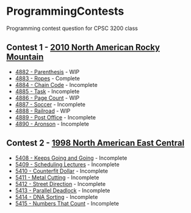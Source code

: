 # ProgrammingContests
Programming contest question for CPSC 3200 class
## Contest 1 - [2010 North American Rocky Mountain](https://icpcarchive.ecs.baylor.edu/index.php?option=com_onlinejudge&Itemid=8&category=408)
- [4882 - Parenthesis](https://vjudge.net/problem/UVALive-4882) - WIP
- [4883 - Ropes](https://vjudge.net/problem/UVALive-4883) - Complete
- [4884 - Chain Code](https://vjudge.net/problem/UVALive-4884) - Incomplete
- [4885 - Task](https://vjudge.net/problem/UVALive-4885) - Incomplete
- [4886 - Page Count](https://vjudge.net/problem/UVALive-4886) - WIP
- [4887 - Soccer](https://vjudge.net/problem/UVALive-4887) - Incomplete
- [4888 - Railroad](https://vjudge.net/problem/UVALive-4888) - WIP
- [4889 - Post Office](https://vjudge.net/problem/UVALive-4889) - Incomplete
- [4890 - Aronson](https://vjudge.net/problem/UVALive-4890) - Incomplete

## Contest 2 - [1998 North American East Central](https://icpcarchive.ecs.baylor.edu/index.php?option=com_onlinejudge&Itemid=8&category=494)
 - [5408 - Keeps Going and Going](https://vjudge.net/problem/UVALive-5408) - Incomplete
 - [5409 - Scheduling Lectures](https://vjudge.net/problem/UVALive-5409) - Incomplete
 - [5410 - Counterfit Dollar](https://vjudge.net/problem/UVALive-5410) - Incomplete
 - [5411 - Metal Cutting](https://vjudge.net/problem/UVALive-5411) - Incomplete
 - [5412 - Street Direction](https://vjudge.net/problem/UVALive-5412) - Incomplete
 - [5413 - Parallel Deadlock](https://vjudge.net/problem/UVALive-5413) - Incomplete
 - [5414 - DNA Sorting](https://vjudge.net/problem/UVALive-5414) - Incomplete
 - [5415 - Numbers That Count](https://vjudge.net/problem/UVALive-5415) - Incomplete
